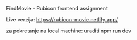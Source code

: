 FindMovie - Rubicon frontend assignment

Live verzija: https://rubicon-movie.netlify.app/

za pokretanje na local machine: uraditi npm run dev
